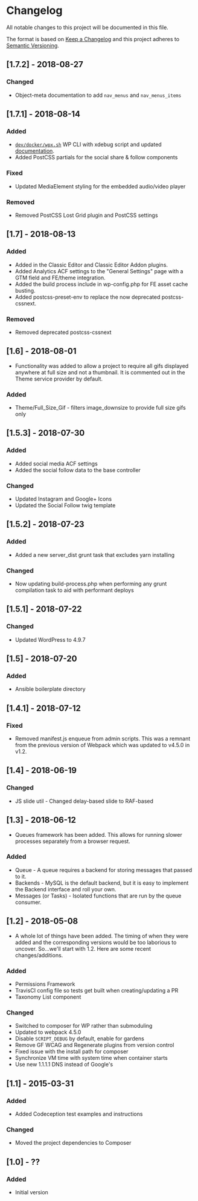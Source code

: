 # Changelog

All notable changes to this project will be documented in this file.

The format is based on [Keep a Changelog](https://keepachangelog.com/en/1.0.0/) and this project adheres to [Semantic Versioning](http://semver.org/spec/v2.0.0.html).

## [1.7.2] - 2018-08-27

### Changed

* Object-meta documentation to add `nav_menus` and `nav_menus_items`

## [1.7.1] - 2018-08-14

### Added

* [`dev/docker/wpx.sh`](dev/docker/wpx.sh) WP CLI with xdebug script and updated [documentation](dev/docker/README.md).
* Added PostCSS partials for the social share & follow components

### Fixed

* Updated MediaElement styling for the embedded audio/video player

### Removed

* Removed PostCSS Lost Grid plugin and PostCSS settings

## [1.7] - 2018-08-13

### Added

* Added in the Classic Editor and Classic Editor Addon plugins.
* Added Analytics ACF settings to the "General Settings" page with a GTM field and FE/theme integration.
* Added the build process include in wp-config.php for FE asset cache busting.
* Added postcss-preset-env to replace the now deprecated postcss-cssnext.

### Removed

* Removed deprecated postcss-cssnext

## [1.6] - 2018-08-01

* Functionality was added to allow a project to require all gifs displayed anywhere at full size and not a thumbnail.  It is commented out in the Theme service provider by default.

### Added

* Theme/Full_Size_Gif - filters image_downsize to provide full size gifs only

## [1.5.3] - 2018-07-30

### Added

* Added social media ACF settings
* Added the social follow data to the base controller

### Changed

* Updated Instagram and Google+ Icons
* Updated the Social Follow twig template

## [1.5.2] - 2018-07-23

### Added

* Added a new server_dist grunt task that excludes yarn installing

### Changed

* Now updating build-process.php when performing any grunt compilation task to aid with performant deploys

## [1.5.1] - 2018-07-22

### Changed

* Updated WordPress to 4.9.7

## [1.5] - 2018-07-20

### Added

* Ansible boilerplate directory

## [1.4.1] - 2018-07-12

### Fixed
* Removed manifest.js enqueue from admin scripts. This was a remnant from the previous version of Webpack which was updated to v4.5.0 in v1.2.

## [1.4] - 2018-06-19

### Changed

* JS slide util - Changed delay-based slide to RAF-based

## [1.3] - 2018-06-12

* Queues framework has been added. This allows for running slower processes separately from a browser request.

### Added

* Queue - A queue requires a backend for storing messages that passed to it.
* Backends - MySQL is the default backend, but it is easy to implement the Backend interface and roll your own.
* Messages (or Tasks) - Isolated functions that are run by the queue consumer.

## [1.2] - 2018-05-08

* A whole lot of things have been added. The timing of when they were added and the corresponding versions would be too laborious to uncover. So...we'll start with 1.2. Here are some recent changes/additions.

### Added

* Permissions Framework
* TravisCI config file so tests get built when creating/updating a PR
* Taxonomy List component

### Changed

* Switched to composer for WP rather than submoduling
* Updated to webpack 4.5.0
* Disable `SCRIPT_DEBUG` by default, enable for gardens
* Remove GF WCAG and Regenerate plugins from version control
* Fixed issue with the install path for composer
* Synchronize VM time with system time when container starts
* Use new 1.1.1.1 DNS instead of Google's

## [1.1] - 2015-03-31

### Added

* Added Codeception test examples and instructions

### Changed

* Moved the project dependencies to Composer

## [1.0] - ??

### Added

* Initial version
